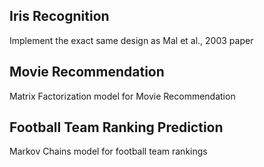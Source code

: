 ## Iris Recognition
Implement the exact same design as Mal et al., 2003 paper

## Movie Recommendation 
Matrix Factorization model for Movie Recommendation

## Football Team Ranking Prediction
Markov Chains model for football team rankings
